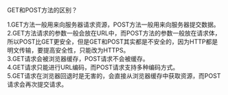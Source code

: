GET和POST方法的区别？

1.GET方法一般用来向服务器请求资源，POST方法一般用来向服务器提交数据。  
2.GET方法请求的参数一般会放在URL中，而POST方法的参数一般放在请求体，所以POST比GET更安全，但是GET和POST其实都是不安全的，因为HTTP都是明文传输，要提高安全性，只能改为HTTPS。  
3.GET请求会被浏览器缓存，POST请求不会被缓存。  
4.GET请求只能进行URL编码，而POST请求支持多种编码方式。  
5.GET请求在浏览器回退时是无害的，会直接从浏览器缓存中获取资源，而POST请求会再次提交请求。